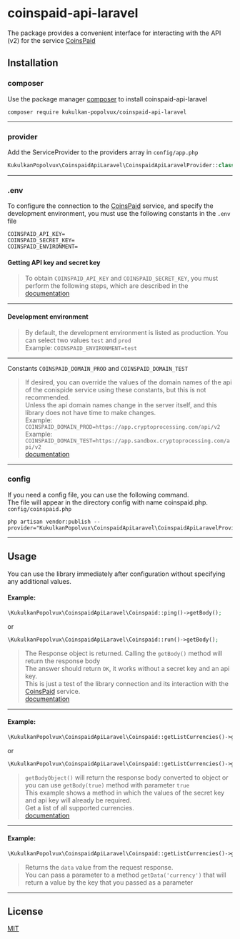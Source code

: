 # coinspaid-api-laravel

The package provides a convenient interface for interacting with the API (v2) for the service [CoinsPaid](https://coinspaid.com/)

## Installation

### composer

Use the package manager [composer](https://getcomposer.org/) to install coinspaid-api-laravel

```shell
composer require kukulkan-popolvux/coinspaid-api-laravel
```

---

### provider

Add the ServiceProvider to the providers array in `config/app.php`

```php
KukulkanPopolvux\CoinspaidApiLaravel\CoinspaidApiLaravelProvider::class,
```

---

### .env

To configure the connection to the [CoinsPaid](https://coinspaid.com/) service, and specify the development environment, you must use the following constants in the `.env` file

```
COINSPAID_API_KEY=
COINSPAID_SECRET_KEY=
COINSPAID_ENVIRONMENT=
```

#### Getting API key and secret key

> To obtain `COINSPAID_API_KEY` and `COINSPAID_SECRET_KEY`, you must perform the following steps, which are described in the
> [documentation](https://docs.cryptoprocessing.com/api-documentation/obtaining-api-keys)

---

#### Development environment

> By default, the development environment is listed as production. You can select two values `test` and `prod`  
> Example: `COINSPAID_ENVIRONMENT=test`

---

Constants `COINSPAID_DOMAIN_PROD` and `COINSPAID_DOMAIN_TEST`

> If desired, you can override the values of the domain names of the api of the conispide service using these constants, but this is not recommended.  
> Unless the api domain names change in the server itself, and this library does not have time to make changes.  
> Example: `COINSPAID_DOMAIN_PROD=https://app.cryptoprocessing.com/api/v2`  
> Example: `COINSPAID_DOMAIN_TEST=https://app.sandbox.cryptoprocessing.com/api/v2`  
> [documentation](https://docs.cryptoprocessing.com/api-documentation/api-reference#general-information)

---

### config

If you need a config file, you can use the following command.  
The file will appear in the directory config with name coinspaid.php.  
`config/coinspaid.php`

```shell
php artisan vendor:publish --provider="KukulkanPopolvux\CoinspaidApiLaravel\CoinspaidApiLaravelProvider"
```

---

## Usage

You can use the library immediately after configuration without specifying any additional values.

#### Example:

```php
\KukulkanPopolvux\CoinspaidApiLaravel\Coinspaid::ping()->getBody();
```

or

```php
\KukulkanPopolvux\CoinspaidApiLaravel\Coinspaid::run()->getBody();
```

> The Response object is returned. Calling the `getBody()` method will return the response body  
> The answer should return `OK`, it works without a secret key and an api key.  
> This is just a test of the library connection and its interaction with the [CoinsPaid](https://coinspaid.com/) service.  
> [documentation](https://docs.cryptoprocessing.com/api-documentation/api-reference#ping)

---

#### Example:

```php
\KukulkanPopolvux\CoinspaidApiLaravel\Coinspaid::getListCurrencies()->getBodyObject();
```

or

```php
\KukulkanPopolvux\CoinspaidApiLaravel\Coinspaid::getListCurrencies()->getBody(true);
```

> `getBodyObject()` will return the response body converted to object or you can use `getBody(true)` method with parameter `true`  
> This example shows a method in which the values of the secret key and api key will already be required.  
> Get a list of all supported currencies.  
> [documentation](https://docs.cryptoprocessing.com/api-documentation/api-reference#get-list-of-supported-currencies)

---

#### Example:

```php
\KukulkanPopolvux\CoinspaidApiLaravel\Coinspaid::getListCurrencies()->getData();
```

> Returns the `data` value from the request response.  
> You can pass a parameter to a method `getData('currency')` that will return a value by the key that you passed as a parameter

---

## License

[MIT](https://choosealicense.com/licenses/mit/)
